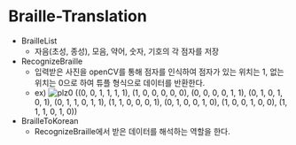 # Braille-Translation  
* BrailleList  
  - 자음(초성, 종성), 모음, 약어, 숫자, 기호의 각 점자를 저장
* RecognizeBraille  
  - 입력받은 사진을 openCV를 통해 점자를 인식하여 점자가 있는 위치는 1, 없는 위치는 0으로 하여 튜플 형식으로 데이터를 반환한다.
  - ex) ![plz0](https://user-images.githubusercontent.com/55648193/210055104-8a1a9a76-1f4e-4623-9ed4-84a0e96ba4f5.jpg)
((0, 0, 1, 1, 1, 1), (1, 0, 0, 0, 0, 0), (0, 0, 0, 0, 1, 1), (0, 1, 0, 1, 0, 1), (0, 1, 1, 0, 1, 1), (1, 1, 0, 0, 0, 1), (0, 1, 0, 0, 1, 0), (1, 0, 0, 1, 0, 0), (1, 1, 1, 0, 1, 0))
* BrailleToKorean
  - RecognizeBraille에서 받은 데이터를 해석하는 역할을 한다.
